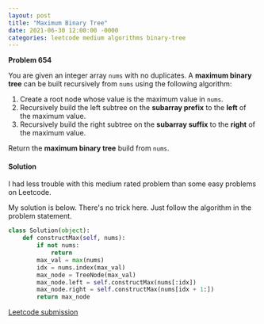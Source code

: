 ```yaml
---
layout: post
title: "Maximum Binary Tree"
date: 2021-06-30 12:00:00 -0000
categories: leetcode medium algorithms binary-tree
---
```


**Problem 654**

You are given an integer array `nums` with no duplicates. A **maximum binary tree** can be built recursively from `nums` using the following algorithm:
1. Create a root node whose value is the maximum value in `nums`.
2. Recursively build the left subtree on the **subarray prefix** to the **left** of the maximum value.
3. Recursively build the right subtree on the **subarray suffix** to the **right** of the maximum value.

Return the **maximum binary tree** build from `nums`.

#### Solution

I had less trouble with this medium rated problem than some easy problems on Leetcode.

My solution is below. There's no trick here. Just follow the algorithm in the problem statement.

```python
class Solution(object):
    def constructMax(self, nums):
        if not nums:
            return
        max_val = max(nums)
        idx = nums.index(max_val)
        max_node = TreeNode(max_val)
        max_node.left = self.constructMax(nums[:idx])
        max_node.right = self.constructMax(nums[idx + 1:])
        return max_node
```

[Leetcode submission](https://leetcode.com/submissions/detail/523277365/)


